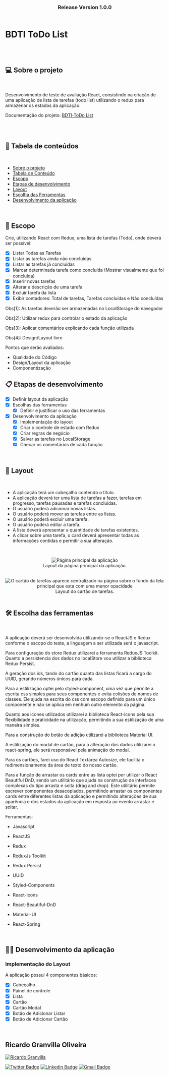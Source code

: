 <h3 align="center">
<br>
Release Version 1.0.0
<br>
<br>

# BDTI ToDo List

<br>
<br>

## 💻 **Sobre o projeto**

<br>

Desenvolvimento de teste de avaliação React, consistindo na criação de uma aplicação de lista de tarefas (todo list) utilizando o redux para armazenar os estados da aplicação.

Documentação do projeto: [BDTI-ToDo List](https://www.notion.so/Next-Level-Week-5-1-Dia-d4487ff53f0f4130b9077d1a5deaecfe)

<br> <br>

## 📖 **Tabela de conteúdos**

<br>

- [Sobre o projeto](#-sobre-o-projeto)
- [Tabela de Conteúdo](#-tabela-de-conteúdos)
- [Escopo](#-escopo)
- [Etapas de desenvolvimento](#-etapas-de-desenvolvimento)
- [Layout](#-layout)
- [Escolha das Ferramentas](#-escolha-das-ferramentas)
- [Desenvolvimento da aplicação](#-desenvolvimento-da-aplicação)

<br>

## 🔩 **Escopo**

Crie, utilizando React com Redux, uma lista de tarefas (Todo), onde deverá ser possível:

- [x] Listar Todas as Tarefas
- [x] Listar as tarefas ainda não concluídas
- [x] Listar as tarefas já concluídas
- [x] Marcar determinada tarefa como concluída (Mostrar visualmente que foi concluída)
- [x] Inserir novas tarefas
- [x] Alterar a descrição de uma tarefa
- [x] Excluir tarefa da lista
- [x] Exibir contadores: Total de tarefas, Tarefas concluídas e Não concluídas

Obs[1]: As tarefas deverão ser armazenadas no LocalStorage do navegador

Obs[2]: Utilizar redux para controlar o estado da aplicação

Obs[3]: Aplicar comentários explicando cada função utilizada

Obs[4]: Design/Layout livre

Pontos que serão avaliados:

- Qualidade do Código
- Design/Layout da aplicação
- Componentização

## 📋 **Etapas de desenvolvimento**

- [x] Definir layout da aplicação
- [x] Escolhas das ferramentas
  - [x] Definir e justificar o uso das ferramentas
- [x] Desenvolvimento da aplicação
  - [x] Implementação do layout
  - [x] Criar o controle de estado com Redux
  - [x] Criar regras de negócio
  - [x] Salvar as tarefas no LocalStorage
  - [x] Checar os comentários de cada função

<br>

## 🎨 **Layout**

<br>

- A aplicação terá um cabeçalho contendo o título.
- A aplicação deverá ter uma lista de tarefas a fazer, tarefas em progresso, tarefas pausadas e tarefas concluídas.
- O usuário poderá adicionar novas listas.
- O usuário poderá mover as tarefas entre as listas.
- O usuário poderá excluir uma tarefa.
- O usuário poderá editar a tarefa.
- A lista deverá apresentar a quantidade de tarefas existentes.
- A clicar sobre uma tarefa, o card deverá apresentar todas as informações contidas e permitir a sua alteração.

<br>

<p align="center">
  <img src="./public/images/ToDo.png" alt="Página principal da aplicação">
  
  <br>
  Layout da página principal da aplicação.
  <br>
  <br>
</p>
<p align="center">
  <img src="./public/images/ToDoModal.png" alt="O cartão de tarefas aparece centralizado na página sobre o fundo da tela principal que esta com uma menor opacidade">
  
  <br>
  Layout do cartão de tarefas.
  <br>
  <br>
</p>

## 🛠 **Escolha das ferramentas**

<br>

A aplicação deverá ser desenvolvida utilizando-se o ReactJS e Redux conforme o escopo do teste, a linguagem a ser utilizada será o javascript.

Para configuração do store Redux utilizarei a ferramenta ReduxJS Toolkit. Quanto a persistencia dos dados no localStore vou utilizar a biblioteca Redux Persist.

A geração dos ids, tando do cartão quanto das listas ficará a cargo do UUID, gerando números únicos para cada.

Para a estilização optei pelo styled-component, uma vez que permite a escrita css simples para seus componentes e evita colisões de nomes de classes. Ele ajuda na escrita do css com escopo definido para um único componente e não se aplica em nenhum outro elemento da página.

Quanto aos icones utilizados utilizarei a biblioteca React-icons pela sua flexibilidade e praticidade na utilização, permitindo a sua estilização de uma maneira simples.

Para a construção do botão de adição utilizarei a biblioteca Material UI.

A estilização do modal de cartão, para a alteração dos dados utilizarei o react-spring, ele será responsável pela animação do modal.

Para os cartões, farei uso do React Textarea Autosize, ele facilita o redimensionamente da área de texto do nosso cartão.

Para a função de arrastar os cards entre as lista optei por utilizar o React Beautiful DnD, sendo um utilitário que ajuda na construção de interfaces complexas do tipo arrasta e solta (drag and drop). Este utilitário permite escrever componentes desacoplados, permitindo arrastar os componentes cards entre diferentes listas da aplicação e permitindo alterações de sua aparência e dos estados da aplicação em resposta ao evento arrastar e soltar.

Ferramentas:

- Javascript
- ReactJS
- Redux
- ReduxJs Toolkit
- Redux Persist
- UUID

- Styled-Components
- React-icons
- React-Beautiful-DnD
- Material-UI
- React-Spring

<br>

## 🏋️‍♂️ **Desenvolvimento da aplicação**

### Implementação do Layout

A aplicação possui 4 componentes básicos:

- [x] Cabeçalho
- [x] Painel de controle
- [x] Lista
- [x] Cartão
- [x] Cartão Modal
- [x] Botão de Adicionar Listar
- [x] Botão de Adicionar Cartão

<br>

## Ricardo Granvilla Oliveira

[![Ricardo Granvilla](./public/images/author.png)](https://github.com/rgranvilla)

[![Twitter Badge](https://img.shields.io/badge/-@rgranvilla-1ca0f1?style=flat-square&labelColor=1ca0f1&logo=twitter&logoColor=white&link=https://twitter.com/rgranvilla)](https://twitter.com/rgranvilla)
[![Linkedin Badge](https://img.shields.io/badge/-Ricardo-blue?style=flat-square&logo=Linkedin&logoColor=white&link=https://www.linkedin.com/in/rgranvilla/)](https://www.linkedin.com/in/rgranvilla/)
[![Gmail Badge](https://img.shields.io/badge/-rgranvilla@gmail.com-c14438?style=flat-square&logo=Gmail&logoColor=white&link=mailto:rgranvilla@gmail.com)](mailto:rgranvilla@gmail.com)

<br>
<br>
